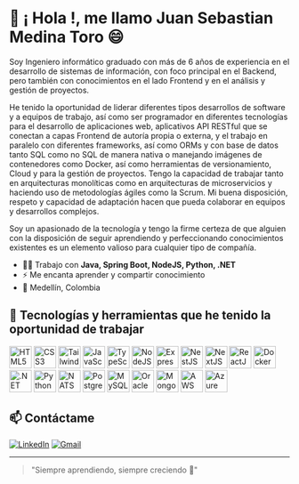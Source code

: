 # 👋 ¡ Hola !, me llamo Juan Sebastian Medina Toro 😄

Soy Ingeniero informático graduado con más de 6 años de experiencia en el desarrollo de sistemas de información, con foco principal en el Backend, pero también con conocimientos en el lado Frontend y en el análisis y gestión de proyectos.
 
He tenido la oportunidad de liderar diferentes tipos desarrollos de software y a equipos de trabajo, así como ser programador en diferentes tecnologías para el desarrollo de aplicaciones web, aplicativos API RESTful que se conectan a capas Frontend de autoría propia o externa, y el trabajo en paralelo con diferentes frameworks, así como ORMs y con base de datos tanto SQL como no SQL de manera nativa o manejando imágenes de contenedores como Docker, así como herramientas de versionamiento, Cloud y para la gestión de proyectos. Tengo la capacidad de trabajar tanto en arquitecturas monolíticas como en arquitecturas de microservicios y haciendo uso de metodologías ágiles como la Scrum. Mi buena disposición, respeto y capacidad de adaptación hacen que pueda colaborar en equipos y desarrollos complejos.

Soy un apasionado de la tecnología y tengo la firme certeza de que alguien con la disposición de seguir aprendiendo y perfeccionando conocimientos existentes es un elemento valioso para cualquier tipo de compañía.

- 🧑‍💻 Trabajo con **Java, Spring Boot, NodeJS, Python, .NET**
- ⚡ Me encanta aprender y compartir conocimiento
- 📍 Medellín, Colombia

## 🚀 Tecnologías y herramientas que he tenido la oportunidad de trabajar

<p align="left">
  <!-- HTML5 -->
  <img src="https://cdn.jsdelivr.net/gh/devicons/devicon/icons/html5/html5-original.svg" alt="HTML5" width="40" height="40"/>
  <!-- CSS3 -->
  <img src="https://cdn.jsdelivr.net/gh/devicons/devicon/icons/css3/css3-original.svg" alt="CSS3" width="40" height="40"/>
  <!-- TailwindCSS -->
  <img src="https://cdn.jsdelivr.net/gh/devicons/devicon/icons/tailwindcss/tailwindcss-plain.svg" alt="TailwindCSS" width="40" height="40"/>
  <!-- JavaScript -->
  <img src="https://cdn.jsdelivr.net/gh/devicons/devicon/icons/javascript/javascript-original.svg" alt="JavaScript" width="40" height="40"/>
  <!-- TypeScript -->
  <img src="https://cdn.jsdelivr.net/gh/devicons/devicon/icons/typescript/typescript-original.svg" alt="TypeScript" width="40" height="40"/>
  <!-- NodeJS -->
  <img src="https://cdn.jsdelivr.net/gh/devicons/devicon/icons/nodejs/nodejs-original.svg" alt="NodeJS" width="40" height="40"/>
  <!-- ExpressJS -->
  <img src="https://cdn.jsdelivr.net/gh/devicons/devicon/icons/express/express-original.svg" alt="ExpressJS" width="40" height="40"/>
  <!-- NestJS -->
  <img src="https://cdn.jsdelivr.net/gh/devicons/devicon/icons/nestjs/nestjs-plain.svg" alt="NestJS" width="40" height="40"/>
  <!-- NextJS -->
  <img src="https://cdn.jsdelivr.net/gh/devicons/devicon/icons/nextjs/nextjs-original.svg" alt="NextJS" width="40" height="40"/>
  <!-- ReactJS -->
  <img src="https://cdn.jsdelivr.net/gh/devicons/devicon/icons/react/react-original.svg" alt="ReactJS" width="40" height="40"/>
  <!-- Docker -->
  <img src="https://cdn.jsdelivr.net/gh/devicons/devicon/icons/docker/docker-original.svg" alt="Docker" width="40" height="40"/>
  <!-- .NET -->
  <img src="https://cdn.jsdelivr.net/gh/devicons/devicon/icons/dotnetcore/dotnetcore-original.svg" alt=".NET" width="40" height="40"/>
  <!-- Python -->
  <img src="https://cdn.jsdelivr.net/gh/devicons/devicon/icons/python/python-original.svg" alt="Python" width="40" height="40"/>
  <!-- NATS -->
  <img src="https://nats.io/img/nats-icon-color.svg" alt="NATS" width="40" height="40"/>
  <!-- PostgreSQL -->
  <img src="https://cdn.jsdelivr.net/gh/devicons/devicon/icons/postgresql/postgresql-original.svg" alt="PostgreSQL" width="40" height="40"/>
  <!-- MySQL -->
  <img src="https://cdn.jsdelivr.net/gh/devicons/devicon/icons/mysql/mysql-original.svg" alt="MySQL" width="40" height="40"/>
  <!-- Oracle -->
  <img src="https://cdn.jsdelivr.net/gh/devicons/devicon/icons/oracle/oracle-original.svg" alt="Oracle" width="40" height="40"/>
  <!-- MongoDB -->
  <img src="https://cdn.jsdelivr.net/gh/devicons/devicon/icons/mongodb/mongodb-original.svg" alt="MongoDB" width="40" height="40"/>
  <!-- AWS -->
  <img src="https://cdn.jsdelivr.net/gh/devicons/devicon/icons/amazonwebservices/amazonwebservices-original.svg" alt="AWS" width="40" height="40"/>
  <!-- Azure DevOps -->
  <img src="https://cdn.jsdelivr.net/gh/devicons/devicon/icons/azuredevops/azuredevops-original.svg" alt="Azure DevOps" width="40" height="40"/>
</p>


## 📫 Contáctame

[![LinkedIn](https://img.shields.io/badge/LinkedIn-blue?style=flat&logo=linkedin)](https://www.linkedin.com/in/juan-sebastian-medina-toro-887491249/)
[![Gmail](https://img.shields.io/badge/Gmail-red?style=flat&logo=gmail&logoColor=white)](mailto:sebatyan.medyna@gmail.com)

---
> "Siempre aprendiendo, siempre creciendo 🚀"
